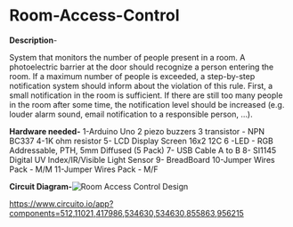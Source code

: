 # Room-Access-Control

**Description**-

System that monitors the number of people present in a room. A photoelectric barrier at the door should recognize a person entering the room. If a maximum number of people is exceeded, a step-by-step notification system should inform about the violation of this rule. First, a small notification in the room is sufficient. If there are still too many people in the room after some time, the notification level should be increased (e.g. louder alarm sound, email notification to a responsible person, …).


**Hardware needed-**
1-Arduino Uno
2 piezo buzzers
3 transistor - NPN BC337
4-1K ohm resistor
5- LCD Display Screen 16x2 12C
6 -LED - RGB Addressable, PTH, 5mm Diffused (5 Pack)
7- USB Cable A to B
8- SI1145 Digital UV Index/IR/Visible Light Sensor
9- BreadBoard
10-Jumper Wires Pack - M/M
11-Jumper Wires Pack - M/F


**Circuit Diagram-**![Room Access Control Design](https://user-images.githubusercontent.com/103532299/165758481-77057731-fcfb-4b09-821f-e2b409ead0bf.jpeg)

https://www.circuito.io/app?components=512,11021,417986,534630,534630,855863,956215

